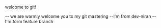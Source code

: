 welcome to git!

-- we are warmly welcome you to my git mastering
--I'm from dev-niran
--I'm form feature branch